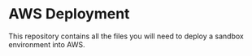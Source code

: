 # AWS Deployment
This repository contains all the files you will need to deploy a sandbox environment into AWS.
